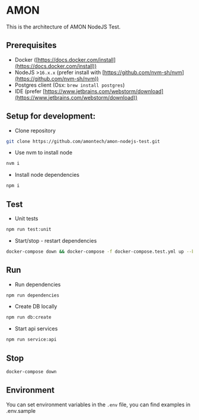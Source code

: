 # AMON

This is the architecture of AMON NodeJS Test.

## Prerequisites

- Docker ([https://docs.docker.com/install](https://docs.docker.com/install))
- NodeJS >`16.x.x` (prefer install with [https://github.com/nvm-sh/nvm](https://github.com/nvm-sh/nvm))
- Postgres client (Osx: `brew install postgres`)
- IDE (prefer [https://www.jetbrains.com/webstorm/download](https://www.jetbrains.com/webstorm/download))

## Setup for development:

- Clone repository

```sh
git clone https://github.com/amontech/amon-nodejs-test.git
```

- Use nvm to install node

```sh
nvm i
```

- Install node dependencies

```sh
npm i
```

## Test

- Unit tests

```sh
npm run test:unit
```

- Start/stop - restart dependencies

```sh
docker-compose down && docker-compose -f docker-compose.test.yml up --build db
```

## Run

- Run dependencies

```sh
npm run dependencies
```

- Create DB locally

```sh
npm run db:create
```

- Start api services

```sh
npm run service:api
```

## Stop

```sh
docker-compose down
```

## Environment

You can set environment variables in the `.env` file, you can find examples in .env.sample

